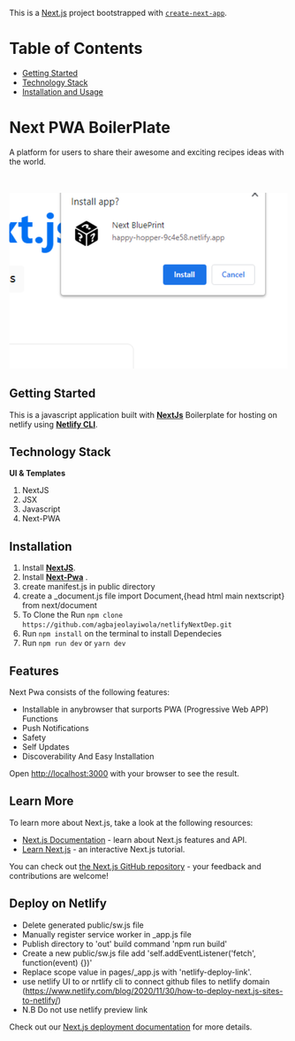 This is a [Next.js](https://nextjs.org/) project bootstrapped with [`create-next-app`](https://github.com/vercel/next.js/tree/canary/packages/create-next-app).

# Table of Contents
- [Getting Started](#getting-started)
- [Technology Stack](#technology-stack)
- [Installation and Usage](#installation)



# Next PWA BoilerPlate

A platform for users to share their awesome and exciting recipes ideas with the world.

<br />
<br />

<img width="1440" alt="Next-PWA-Boileplate-Deployed-On-Netlfy" src="./Screenshot (124).png">
<br />

## Getting Started
This is a javascript application built with [**NextJs**](https://nextjs.org/) Boilerplate for hosting on netlify  using [**Netlify CLI**](https://www.netlify.com/).

## Technology Stack
**UI & Templates**
1. NextJS
2. JSX
3. Javascript
4. Next-PWA

## Installation

1. Install [**NextJS**](https://nextjs.org/).
1. Install [**Next-Pwa**](https://www.npmjs.com/package/next-pwa) .
1. create manifest.js in public directory
1. create a _document.js file import Document,{head html main nextscript} from next/document 
1. To Clone the Run `npm clone https://github.com/agbajeolayiwola/netlifyNextDep.git`
1. Run `npm install` on the terminal to install Dependecies
1. Run `npm run dev` or `yarn dev`


## Features
Next Pwa consists of the following features:

- Installable in anybrowser that surports PWA (Progressive Web APP) Functions
- Push Notifications
- Safety
- Self Updates
- Discoverability And Easy Installation



Open [http://localhost:3000](http://localhost:3000) with your browser to see the result.


## Learn More

To learn more about Next.js, take a look at the following resources:

- [Next.js Documentation](https://nextjs.org/docs) - learn about Next.js features and API.
- [Learn Next.js](https://nextjs.org/learn) - an interactive Next.js tutorial.

You can check out [the Next.js GitHub repository](https://github.com/vercel/next.js/) - your feedback and contributions are welcome!

## Deploy on Netlify

- Delete generated public/sw.js file
- Manually register service worker in _app.js file
- Publish directory to 'out' build command 'npm run build'
- Create a new public/sw.js file add 'self.addEventListener('fetch', function(event) {})'
- Replace scope value in pages/_app.js with 'netlify-deploy-link'.
- use netlify UI to or nrtlify cli to connect github files to netlify domain (https://www.netlify.com/blog/2020/11/30/how-to-deploy-next.js-sites-to-netlify/)
- N.B Do not use netlify preview link 

Check out our [Next.js deployment documentation](https://nextjs.org/docs/deployment) for more details.
